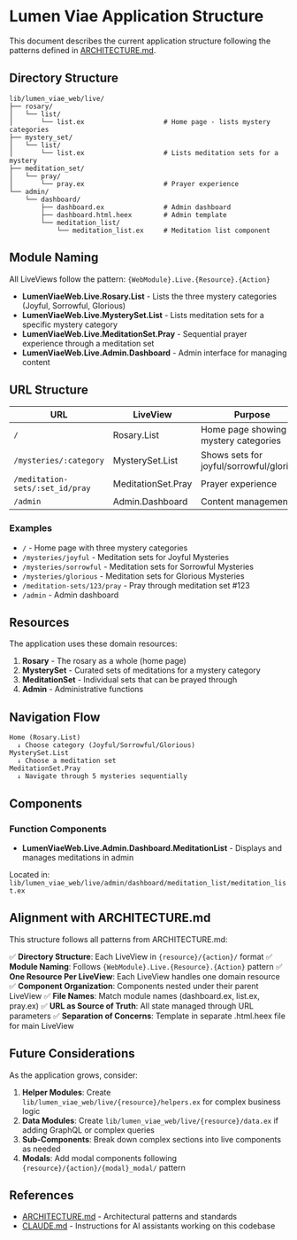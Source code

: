 # Lumen Viae Application Structure

This document describes the current application structure following the patterns defined in [ARCHITECTURE.md](ARCHITECTURE.md).

## Directory Structure

```
lib/lumen_viae_web/live/
├── rosary/
│   └── list/
│       └── list.ex                    # Home page - lists mystery categories
├── mystery_set/
│   └── list/
│       └── list.ex                    # Lists meditation sets for a mystery
├── meditation_set/
│   └── pray/
│       └── pray.ex                    # Prayer experience
└── admin/
    └── dashboard/
        ├── dashboard.ex               # Admin dashboard
        ├── dashboard.html.heex        # Admin template
        └── meditation_list/
            └── meditation_list.ex     # Meditation list component
```

## Module Naming

All LiveViews follow the pattern: `{WebModule}.Live.{Resource}.{Action}`

- **LumenViaeWeb.Live.Rosary.List** - Lists the three mystery categories (Joyful, Sorrowful, Glorious)
- **LumenViaeWeb.Live.MysterySet.List** - Lists meditation sets for a specific mystery category
- **LumenViaeWeb.Live.MeditationSet.Pray** - Sequential prayer experience through a meditation set
- **LumenViaeWeb.Live.Admin.Dashboard** - Admin interface for managing content

## URL Structure

| URL | LiveView | Purpose |
|-----|----------|---------|
| `/` | Rosary.List | Home page showing mystery categories |
| `/mysteries/:category` | MysterySet.List | Shows sets for joyful/sorrowful/glorious |
| `/meditation-sets/:set_id/pray` | MeditationSet.Pray | Prayer experience |
| `/admin` | Admin.Dashboard | Content management |

### Examples

- `/` - Home page with three mystery categories
- `/mysteries/joyful` - Meditation sets for Joyful Mysteries
- `/mysteries/sorrowful` - Meditation sets for Sorrowful Mysteries
- `/mysteries/glorious` - Meditation sets for Glorious Mysteries
- `/meditation-sets/123/pray` - Pray through meditation set #123
- `/admin` - Admin dashboard

## Resources

The application uses these domain resources:

1. **Rosary** - The rosary as a whole (home page)
2. **MysterySet** - Curated sets of meditations for a mystery category
3. **MeditationSet** - Individual sets that can be prayed through
4. **Admin** - Administrative functions

## Navigation Flow

```
Home (Rosary.List)
  ↓ Choose category (Joyful/Sorrowful/Glorious)
MysterySet.List
  ↓ Choose a meditation set
MeditationSet.Pray
  ↓ Navigate through 5 mysteries sequentially
```

## Components

### Function Components

- **LumenViaeWeb.Live.Admin.Dashboard.MeditationList** - Displays and manages meditations in admin

Located in: `lib/lumen_viae_web/live/admin/dashboard/meditation_list/meditation_list.ex`

## Alignment with ARCHITECTURE.md

This structure follows all patterns from ARCHITECTURE.md:

✅ **Directory Structure**: Each LiveView in `{resource}/{action}/` format
✅ **Module Naming**: Follows `{WebModule}.Live.{Resource}.{Action}` pattern
✅ **One Resource Per LiveView**: Each LiveView handles one domain resource
✅ **Component Organization**: Components nested under their parent LiveView
✅ **File Names**: Match module names (dashboard.ex, list.ex, pray.ex)
✅ **URL as Source of Truth**: All state managed through URL parameters
✅ **Separation of Concerns**: Template in separate .html.heex file for main LiveView

## Future Considerations

As the application grows, consider:

1. **Helper Modules**: Create `lib/lumen_viae_web/live/{resource}/helpers.ex` for complex business logic
2. **Data Modules**: Create `lib/lumen_viae_web/live/{resource}/data.ex` if adding GraphQL or complex queries
3. **Sub-Components**: Break down complex sections into live components as needed
4. **Modals**: Add modal components following `{resource}/{action}/{modal}_modal/` pattern

## References

- [ARCHITECTURE.md](ARCHITECTURE.md) - Architectural patterns and standards
- [CLAUDE.md](CLAUDE.md) - Instructions for AI assistants working on this codebase
